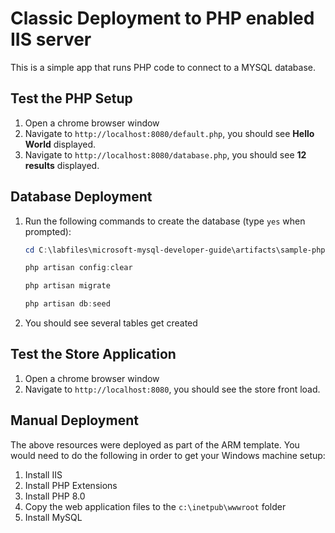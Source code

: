 # Classic Deployment to PHP enabled IIS server

This is a simple app that runs PHP code to connect to a MYSQL database.

## Test the PHP Setup

1. Open a chrome browser window
2. Navigate to `http://localhost:8080/default.php`, you should see **Hello World** displayed.
3. Navigate to `http://localhost:8080/database.php`, you should see **12 results** displayed.

## Database Deployment

1. Run the following commands to create the database (type `yes` when prompted):

    ```PowerShell
    cd C:\labfiles\microsoft-mysql-developer-guide\artifacts\sample-php-app

    php artisan config:clear
    
    php artisan migrate

    php artisan db:seed
    ```

2. You should see several tables get created

## Test the Store Application

1. Open a chrome browser window
2. Navigate to `http://localhost:8080`, you should see the store front load.

## Manual Deployment

The above resources were deployed as part of the ARM template.  You would need to do the following in order to get your Windows machine setup:

1. Install IIS
2. Install PHP Extensions
3. Install PHP 8.0
4. Copy the web application files to the `c:\inetpub\wwwroot` folder
5. Install MySQL
